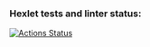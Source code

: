 ### Hexlet tests and linter status:
[![Actions Status](https://github.com/DiscoLord/rails-project-63/actions/workflows/hexlet-check.yml/badge.svg)](https://github.com/DiscoLord/rails-project-63/actions)
